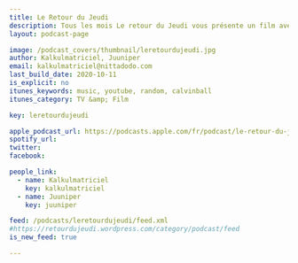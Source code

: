 ```yaml
---
title: Le Retour du Jeudi
description: Tous les mois Le retour du Jeudi vous présente un film avec beaucoup de mauvaise foi et très peu de culture ciné.
layout: podcast-page

image: /podcast_covers/thumbnail/leretourdujeudi.jpg
author: Kalkulmatriciel, Juuniper
email: kalkulmatriciel@nittadodo.com
last_build_date: 2020-10-11
is_explicit: no
itunes_keywords: music, youtube, random, calvinball
itunes_category: TV &amp; Film

key: leretourdujeudi

apple_podcast_url: https://podcasts.apple.com/fr/podcast/le-retour-du-jeudi/id1453862071
spotify_url: 
twitter:
facebook:

people_link: 
  - name: Kalkulmatriciel
    key: kalkulmatriciel
  - name: Juuniper
    key: juuniper

feed: /podcasts/leretourdujeudi/feed.xml
#https://retourdujeudi.wordpress.com/category/podcast/feed
is_new_feed: true

---
```


<Podcast/>

<!-- #### [Retrouvez pour l'instant tous les épisodes du Retour du Jeudi sur le blog Wordpress](https://retourdujeudi.wordpress.com/) -->
